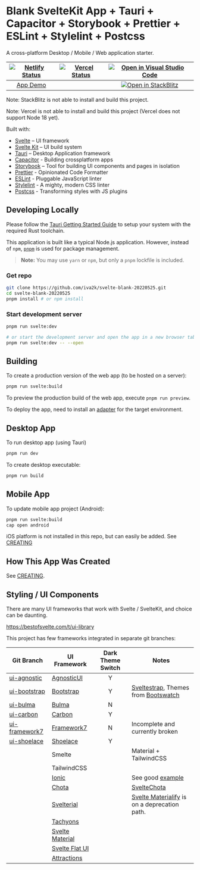 # Blank SvelteKit App + Tauri + Capacitor + Storybook + Prettier + ESLint + Stylelint + Postcss

A cross-platform Desktop / Mobile / Web application starter.

<!-- prettier-ignore -->
| [![Netlify Status](https://api.netlify.com/api/v1/badges/8a3028e8-f005-4617-9190-f54092b6e9c3/deploy-status)](https://app.netlify.com/sites/svelte-blank-20220525/deploys) |  [![Vercel Status](https://shields.io/github/deployments/iva2k/svelte-blank-20220525/production?style=flat&label=vercel&logo=vercel)](https://vercel.com/iva2k/svelte-blank-20220525) |[![Open in Visual Studio Code](https://img.shields.io/static/v1?logo=visualstudiocode&label=&message=Open%20in%20Visual%20Studio%20Code&labelColor=2c2c32&color=007acc&logoColor=007acc)](https://open.vscode.dev/iva2k/svelte-blank-20220525) |
|:-:|:-:|:-:|
| [App Demo](https://svelte-blank-20220525.netlify.app) |  | [![Open in StackBlitz](https://developer.stackblitz.com/img/open_in_stackblitz.svg)](https://stackblitz.com/github/iva2k/svelte-blank-20220525) |

Note: StackBlitz is not able to install and build this project.

Note: Vercel is not able to install and build this project (Vercel does not support Node 18 yet).

Built with:

- [Svelte](https://svelte.dev) – UI framework
- [Svelte Kit](https://kit.svelte.dev) – UI build system
- [Tauri](https://tauri.studio) – Desktop Application framework
- [Capacitor](https://capacitorjs.com) - Building crossplatform apps
- [Storybook](https://storybook.js.org) – Tool for building UI components and pages in isolation
- [Prettier](https://prettier.io/) - Opinionated Code Formatter
- [ESLint](https://eslint.org) - Pluggable JavaScript linter
- [Stylelint](https://stylelint.io/) - A mighty, modern CSS linter
- [Postcss](https://postcss.org/) - Transforming styles with JS plugins

## Developing Locally

Please follow the [Tauri Getting Started Guide](https://tauri.studio/en/docs/getting-started/intro#steps) to setup your system with the required Rust toolchain.

This application is built like a typical Node.js application. However, instead of `npm`, [`pnpm`](https://pnpm.io/) is used for package management.

> **Note:** You may use `yarn` or `npm`, but only a `pnpm` lockfile is included.

### Get repo

```bash
git clone https://github.com/iva2k/svelte-blank-20220525.git
cd svelte-blank-20220525
pnpm install # or npm install
```

### Start development server

```bash
pnpm run svelte:dev

# or start the development server and open the app in a new browser tab
pnpm run svelte:dev -- --open
```

## Building

To create a production version of the web app (to be hosted on a server):

```bash
pnpm run svelte:build
```

To preview the production build of the web app, execute `pnpm run preview`.

To deploy the app, need to install an [adapter](https://kit.svelte.dev/docs/adapters) for the target environment.

## Desktop App

To run desktop app (using Tauri)

```bash
pnpm run dev
```

To create desktop executable:

```bash
pnpm run build
```

## Mobile App

To update mobile app project (Android):

```bash
pnpm run svelte:build
cap open android
```

iOS platform is not installed in this repo, but can easily be added. See [CREATING](./CREATING.md)

## How This App Was Created

See [CREATING](./CREATING.md).

## Styling / UI Components

There are many UI frameworks that work with Svelte / SvelteKit, and choice can be daunting.

<https://bestofsvelte.com/t/ui-library>

This project has few frameworks integrated in separate git branches:

<!-- prettier-ignore -->
| Git Branch | UI Framework | Dark Theme Switch | Notes |
|-|-|:-:|-|
| [ui-agnostic](../../tree/ui-agnostic)     | [AgnosticUI](https://github.com/AgnosticUI/agnosticui) | Y | |
| [ui-bootstrap](../../tree/ui-bootstrap)   | [Bootstrap](https://github.com/twbs/bootstrap) | Y | [Sveltestrap](https://github.com/bestguy/sveltestrap), Themes from [Bootswatch](https://github.com/thomaspark/bootswatch) |
| [ui-bulma](../../tree/ui-bulma)           | [Bulma](https://bulma.io/) | N | |
| [ui-carbon](../../tree/ui-carbon)         | [Carbon](https://carbon-components-svelte.onrender.com/) | Y | |
| [ui-framework7](../../tree/ui-framework7) | [Framework7](https://framework7.io/svelte/introduction.html) | N | Incomplete and currently broken |
| [ui-shoelace](../../tree/ui-shoelace)     | [Shoelace](https://shoelace.style/) | Y | |
|                                           | Smelte       |   | Material + TailwindCSS |
|                                           | TailwindCSS  |   | |
|                                           | [Ionic](https://ionicframework.com) |   | See good [example](https://github.com/Tommertom/svelte-ionic-app) |
|                                           | [Chota](https://jenil.github.io/chota/) |   | [SvelteChota](https://alexxnb.github.io/svelte-chota/why_chota) |
| | [Svelterial](https://github.com/svelterialjs/svelterial) |   | [Svelte Materialify](https://github.com/TheComputerM/svelte-materialify) is on a deprecation path. |
| | [Tachyons](https://tachyons.io) |   | |
| | [Svelte Material](https://sveltematerialui.com/) |   | |
| | [Svelte Flat UI](https://svelteui.js.org/#/) |   | |
| | [Attractions](https://github.com/illright/attractions) |   | |
